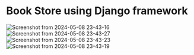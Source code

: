 # Book Store using Django framework

![Screenshot from 2024-05-08 23-43-16](https://github.com/mostafaroshdy1/Bookstore-Django/assets/66712535/dbef5bcc-9772-4747-a6e1-ad9a58974c6b)
![Screenshot from 2024-05-08 23-43-27](https://github.com/mostafaroshdy1/Bookstore-Django/assets/66712535/d230b985-a9e2-4751-bd5d-446700108f14)
![Screenshot from 2024-05-08 23-43-23](https://github.com/mostafaroshdy1/Bookstore-Django/assets/66712535/7e5ee915-7c22-4017-aeeb-b28b49968fd1)
![Screenshot from 2024-05-08 23-43-19](https://github.com/mostafaroshdy1/Bookstore-Django/assets/66712535/f7150562-56c3-4b55-b852-ffb5013aa21d)
